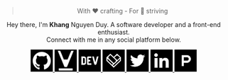 
<blockquote align="center">With ❤ crafting - For 💯 striving</blockquote>

<p align="center">
  Hey there, I'm <b>Khang</b> Nguyen Duy. A software developer and a front-end enthusiast.<br>Connect with me in any social platform below.
</p>

<p align="center">
  <a href="#">
    <img src="https://raw.githubusercontent.com/khang-nd/khang-nd/main/github.png" alt="Github" width="50">
  </a>
  <a href="https://viblo.asia/u/khangnd">
    <img src="https://raw.githubusercontent.com/khang-nd/khang-nd/main/viblo.png" alt="Viblo" width="50">
  </a>
  <a href="https://dev.to/khangnd">
    <img src="https://raw.githubusercontent.com/khang-nd/khang-nd/main/dev.png" alt="DEV" width="50">
  </a>
  <a href="https://dev.fandom.com/wiki/User:KhangND">
    <img src="https://raw.githubusercontent.com/khang-nd/khang-nd/main/fandom.png" alt="Fandom" width="50">
  </a>
  <a href="https://twitter.com/_khangnd">
    <img src="https://raw.githubusercontent.com/khang-nd/khang-nd/main/twitter.png" alt="Twitter" width="50">
  </a>
  <a href="https://www.linkedin.com/in/khangnd">
    <img src="https://raw.githubusercontent.com/khang-nd/khang-nd/main/linkedin.png" alt="Linkedin" width="50">
  </a>
  <a href="https://www.producthunt.com/@khangnd">
    <img src="https://raw.githubusercontent.com/khang-nd/khang-nd/main/producthunt.png" alt="Producthunt" width="50">
  </a>
</p>
